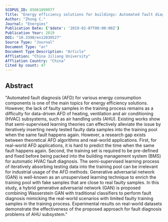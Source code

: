 ```yaml
---
SCOPUS_ID: 85061899977
Title: "Energy efficiency solutions for buildings: Automated fault diagnosis of air handling units using generative adversarial networks"
Author: "Zhong C."
Journal: "Energies"
Publication Date: {'$date': '2019-02-07T00:00:00Z'}
Publication Year: 2019
DOI: "10.3390/en12030527"
Source Type: "Journal"
Document Type: "ar"
Document Type Description: "Article"
Affliation: "China Jiliang University"
Affliation Country: "China"
Cited by count: 47
---
```


## Abstract
"Automated fault diagnosis (AFD) for various energy consumption components is one of the main topics for energy efficiency solutions. However, the lack of faulty samples in the training process remains as a difficulty for data-driven AFD of heating, ventilation and air conditioning (HVAC) subsystems, such as air handling units (AHU). Existing works show that semi-supervised learning theories can effectively alleviate the issue by iteratively inserting newly tested faulty data samples into the training pool when the same fault happens again. However, a research gap exists between theoretical AFD algorithms and real-world applications. First, for real-world AFD applications, it is hard to predict the time when the same fault happens again. Second, the training set is required to be pre-defined and fixed before being packed into the building management system (BMS) for automatic HVAC fault diagnosis. The semi-supervised learning process of iteratively absorbing testing data into the training pool can be irrelevant for industrial usage of the AFD methods. Generative adversarial network (GAN) is well-known as an unsupervised learning technique to enrich the training pool with fake samples that are close to real faulty samples. In this study, a hybrid generative adversarial network (GAN) is proposed combining Wasserstein GAN with traditional classifiers to perform fault diagnosis mimicking the real-world scenarios with limited faulty training samples in the training process. Experimental results on real-world datasets demonstrate the effectiveness of the proposed approach for fault diagnosis problems of AHU subsystem."
